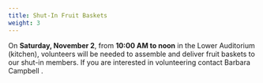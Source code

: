 ```yaml
---
title: Shut-In Fruit Baskets
weight: 3
---
```


On **Saturday, November 2**, from **10:00 AM to noon** in the Lower Auditorium (kitchen), volunteers will be needed to assemble and deliver fruit baskets to our shut-in members. If you are interested in volunteering contact Barbara Campbell  . 
